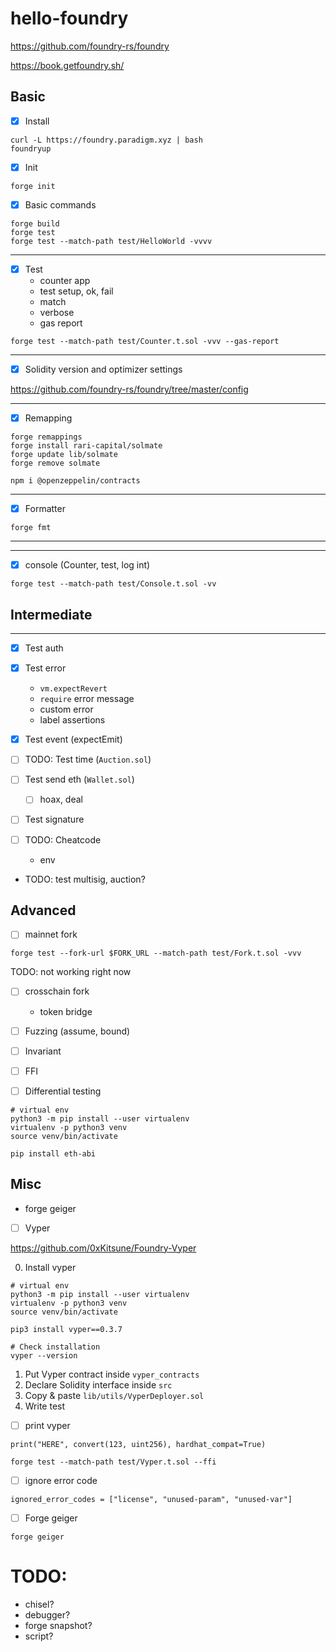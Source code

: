 # hello-foundry

https://github.com/foundry-rs/foundry

https://book.getfoundry.sh/

## Basic

-   [x] Install

```shell
curl -L https://foundry.paradigm.xyz | bash
foundryup
```

-   [x] Init

```shell
forge init
```

-   [x] Basic commands

```shell
forge build
forge test
forge test --match-path test/HelloWorld -vvvv
```

---

-   [x] Test
    -   counter app
    -   test setup, ok, fail
    -   match
    -   verbose
    -   gas report

```shell
forge test --match-path test/Counter.t.sol -vvv --gas-report
```

---

-   [x] Solidity version and optimizer settings

https://github.com/foundry-rs/foundry/tree/master/config

---

-   [x] Remapping

```shell
forge remappings
forge install rari-capital/solmate
forge update lib/solmate
forge remove solmate

npm i @openzeppelin/contracts
```

---

-   [x] Formatter

```shell
forge fmt
```

---

---

-   [x] console (Counter, test, log int)

```shell
forge test --match-path test/Console.t.sol -vv
```

## Intermediate

---

-   [x] Test auth
-   [x] Test error
    -   `vm.expectRevert`
    -   `require` error message
    -   custom error
    -   label assertions
-   [x] Test event (expectEmit)
-   [ ] TODO: Test time (`Auction.sol`)
-   [ ] Test send eth (`Wallet.sol`)
    -   [ ] hoax, deal
-   [ ] Test signature
-   [ ] TODO: Cheatcode

    -   env

-   TODO: test multisig, auction?

## Advanced

-   [ ] mainnet fork

```shell
forge test --fork-url $FORK_URL --match-path test/Fork.t.sol -vvv
```

TODO: not working right now

-   [ ] crosschain fork

    -   token bridge

-   [ ] Fuzzing (assume, bound)
-   [ ] Invariant
-   [ ] FFI
-   [ ] Differential testing

```shell
# virtual env
python3 -m pip install --user virtualenv
virtualenv -p python3 venv
source venv/bin/activate

pip install eth-abi
```

## Misc

-   forge geiger

-   [ ] Vyper

https://github.com/0xKitsune/Foundry-Vyper

0. Install vyper

```shell
# virtual env
python3 -m pip install --user virtualenv
virtualenv -p python3 venv
source venv/bin/activate

pip3 install vyper==0.3.7

# Check installation
vyper --version
```

1. Put Vyper contract inside `vyper_contracts`
2. Declare Solidity interface inside `src`
3. Copy & paste `lib/utils/VyperDeployer.sol`
4. Write test

-   [ ] print vyper

```
print("HERE", convert(123, uint256), hardhat_compat=True)
```

```shell
forge test --match-path test/Vyper.t.sol --ffi
```

-   [ ] ignore error code

```
ignored_error_codes = ["license", "unused-param", "unused-var"]
```

-   [ ] Forge geiger

```shell
forge geiger
```

# TODO:

-   chisel?
-   debugger?
-   forge snapshot?
-   script?
